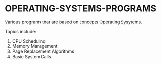 # OPERATING-SYSTEMS-PROGRAMS
Various programs that are based on concepts Operating Sysytems.

Topics include: 
1. CPU Scheduling
2. Memory Management
3. Page Replacement Algorithms
4. Basic System Calls
